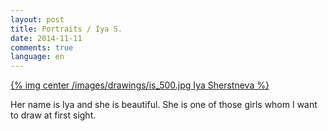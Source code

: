```yaml
---
layout: post
title: Portraits / Iya S.
date: 2014-11-11
comments: true
language: en
---
```


[{% img center /images/drawings/is_500.jpg Iya Sherstneva %}](/images/drawings/is.jpg)

Her name is Iya and she is beautiful. She is one of those girls whom I want to draw at first sight.